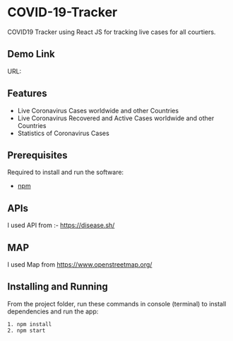 # COVID-19-Tracker
COVID19 Tracker using React JS for tracking live cases for all courtiers.

## Demo Link
URL: 


## Features
- Live Coronavirus Cases worldwide and other Countries
- Live Coronavirus Recovered and Active Cases worldwide and other Countries
- Statistics of Coronavirus Cases


## Prerequisites

Required to install and run the software:

 * [npm](https://www.npmjs.com/get-npm)


## APIs
I used API from :- https://disease.sh/

## MAP
I used Map from https://www.openstreetmap.org/

## Installing and Running

From the project folder, run these commands in console (terminal) to install dependencies and run the app:
```
1. npm install
2. npm start
```
